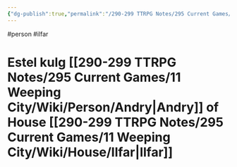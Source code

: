 ```yaml
---
{"dg-publish":true,"permalink":"/290-299 TTRPG Notes/295 Current Games/11 Weeping City/Wiki/Person/Estel/"}
---
```



#person #ilfar 

# Estel kulg [[290-299 TTRPG Notes/295 Current Games/11 Weeping City/Wiki/Person/Andry\|Andry]] of House [[290-299 TTRPG Notes/295 Current Games/11 Weeping City/Wiki/House/Ilfar\|Ilfar]]